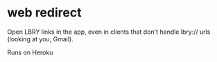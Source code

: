 # web redirect

Open LBRY links in the app, even in clients that don't handle lbry:// urls (looking at you, Gmail).

Runs on Heroku
